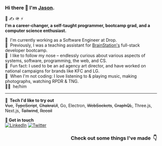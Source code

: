 ### Hi there 👋 I'm [Jason](https://www.jasonflorentino.dev/).

🚀 ✍️ 🪖 ⚡️  
**I'm a career-changer, a self-taught programmer, bootcamp grad, and a computer science enthusiast.**

💼 &nbsp;I'm currently working as a Software Engineer at Drop.  
🍎 &nbsp;Previously, I was a teaching assistant for [BrainStation's](https://brainstation.io/) full-stack developer bootcamp.  
🔭 &nbsp;I like to follow my nose – endlessly curious about various aspects of systems, software, programming, the web, and CS.  
🎨 &nbsp;Fun fact: I used to be an ad agency art director, and have worked on national campaigns for brands like KFC and LG.  
🎸 &nbsp;When I'm not coding: I love listening to & playing music, making photographs, watching RPDR & TNG.  
🙋‍♂️ &nbsp;he/him

---

**👀 &nbsp;Tech I'd like to try out**  
~~Vue~~, ~~TypeScript~~, ~~ChakraUI~~, Go, Electron, ~~WebSockets~~, ~~GraphQL~~, Three.js, Next.js, ~~Tailwind~~, ~~Recoil~~  
  
**📮 Get in touch**  
  <a href="https://www.linkedin.com/in/jasonflorentino/"><img alt="LinkedIn" src="https://img.shields.io/badge/linkedin-%230077B5.svg?style=for-the-badge&logo=linkedin&logoColor=white"/></a> <a href="https://twitter.com/jasonflorentino"><img alt="Twitter" src="https://img.shields.io/badge/Twitter-%231DA1F2.svg?style=for-the-badge&logo=Twitter&logoColor=white"/></a>

<h3 align="right">Check out some things I've made &nbsp;👇</h3>

<!--

HERE BE OLD/MISC/UNUSED STUFF

**🛠 Some of my fav tech**  
JavaScript &nbsp; TypeScript &nbsp; Python &nbsp;&nbsp;/&nbsp;&nbsp; React &nbsp; Sass &nbsp; HTML5 &nbsp; CSS3 &nbsp;&nbsp;/&nbsp;&nbsp; Node &nbsp; Express &nbsp;&nbsp;/&nbsp;&nbsp; MySQL   
VS Code &nbsp; Netlify  &nbsp; Heroku

  [<img alt="LinkedIn" src="https://img.shields.io/badge/linkedin-%230077B5.svg?style=for-the-badge&logo=linkedin&logoColor=white"/>](https://www.linkedin.com/in/jasonflorentino/) [<img alt="Twitter" src="https://img.shields.io/badge/Twitter-%231DA1F2.svg?style=for-the-badge&logo=Twitter&logoColor=white"/>](https://twitter.com/jasonflorentino)

[![Top Langs](https://github-readme-stats.vercel.app/api/top-langs/?username=jasonflorentino&layout=compact)](https://github.com/anuraghazra/github-readme-stats)


<img alt="JavaScript" src="https://img.shields.io/badge/javascript-%23323330.svg?style=for-the-badge&logo=javascript&logoColor=%23F7DF1E"/> <img alt="Python" src="https://img.shields.io/badge/python-%2314354C.svg?style=for-the-badge&logo=python&logoColor=white"/>  
<img alt="React" src="https://img.shields.io/badge/react-%2320232a.svg?style=for-the-badge&logo=react&logoColor=%2361DAFB"/> <img alt="SASS" src="https://img.shields.io/badge/SASS-hotpink.svg?style=for-the-badge&logo=SASS&logoColor=white"/> <img alt="HTML5" src="https://img.shields.io/badge/html5-%23E34F26.svg?style=for-the-badge&logo=html5&logoColor=white"/> <img alt="CSS3" src="https://img.shields.io/badge/css3-%231572B6.svg?style=for-the-badge&logo=css3&logoColor=white"/>  
<img alt="NodeJS" src="https://img.shields.io/badge/node.js-%2343853D.svg?style=for-the-badge&logo=node-dot-js&logoColor=white"/> <img alt="Express.js" src="https://img.shields.io/badge/express.js-%23404d59.svg?style=for-the-badge&logo=express&logoColor=%2361DAFB"/>  
<img alt="MySQL" src="https://img.shields.io/badge/mysql-%2300f.svg?style=for-the-badge&logo=mysql&logoColor=white"/>


**jasonflorentino/jasonflorentino** is a ✨ _special_ ✨ repository because its `README.md` (this file) appears on your GitHub profile.

Here are some ideas to get you started:

- 🔭 I’m currently working on ...
- 🌱 I’m currently learning ...
- 👯 I’m looking to collaborate on ...
- 🤔 I’m looking for help with ...
- 💬 Ask me about ...
- 📫 How to reach me: ...
- 😄 Pronouns: ...
- ⚡ Fun fact: ...


-->
